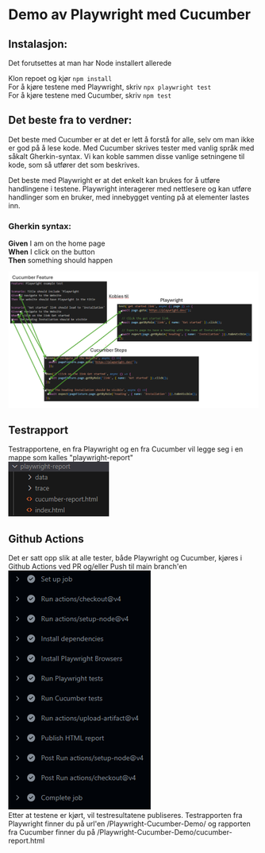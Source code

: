 # Demo av Playwright med Cucumber

## Instalasjon:
Det forutsettes at man har Node installert allerede

Klon repoet og kjør ``` npm install ``` <br>
For å kjøre testene med Playwright, skriv ``` npx playwright test ``` <br>
For å kjøre testene med Cucumber, skriv ``` npm test ```


## Det beste fra to verdner:
Det beste med Cucumber er at det er lett å forstå for alle, selv om man ikke er god på å lese kode. Med Cucumber skrives tester med vanlig språk med såkalt Gherkin-syntax. Vi kan koble sammen disse vanlige setningene til kode, som så utfører det som beskrives.

Det beste med Playwright er at det enkelt kan brukes for å utføre handlingene i testene. Playwright interagerer med nettlesere og kan utføre handlinger som en bruker, med innebygget venting på at elementer lastes inn.

### Gherkin syntax:
   **Given** I am on the home page<br>
   **When** I click on the button<br>
   **Then** something should happen<br>

![alt text](img/image-1.png)

## Testrapport
Testrapportene, en fra Playwright og en fra Cucumber vil legge seg i en mappe som kalles "playwright-report"<br>
![alt text](img/image.png)

## Github Actions
Det er satt opp slik at alle tester, både Playwright og Cucumber, kjøres i Github Actions ved PR og/eller Push til main branch'en<br>
![alt text](img/image-2.png)<br>
Etter at testene er kjørt, vil testresultatene publiseres. Testrapporten fra Playwright finner du på url'en /Playwright-Cucumber-Demo/ og rapporten fra Cucumber finner du på /Playwright-Cucumber-Demo/cucumber-report.html 